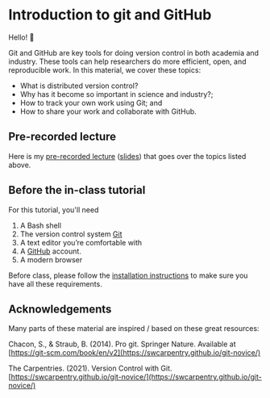# Introduction to git and GitHub

Hello! 👋

Git and GitHub are key tools for doing version control in both academia and industry. These tools can help researchers do more efficient, open, and reproducible work. In this material, we cover these topics:

* What is distributed version control?
* Why has it become so important in science and industry?;
* How to track your own work using Git; and
* How to share your work and collaborate with GitHub.


## Pre-recorded lecture
Here is my [pre-recorded lecture](https://youtu.be/b0ETTTKfu2Y) ([slides](https://github.com/koudyk/intro_git_github/blob/main/pre-recorded_lecture_slides.pdf)) that goes over the topics listed above.


## Before the in-class tutorial
For this tutorial, you'll need

1. A Bash shell
2. The version control system [Git](https://git-scm.com/)
3. A text editor you’re comfortable with
4. A [GitHub](https://github.com/) account.
5. A modern browser

Before class, please follow the [installation instructions](https://github.com/koudyk/intro_git_github/blob/main/installation_instructions.md) to make sure you have all these requirements.





## Acknowledgements
Many parts of these material are inspired / based on these great resources:

Chacon, S., & Straub, B. (2014). Pro git. Springer Nature. Available at [https://git-scm.com/book/en/v2](https://swcarpentry.github.io/git-novice/)

The Carpentries. (2021). Version Control with Git. [https://swcarpentry.github.io/git-novice/](https://swcarpentry.github.io/git-novice/)
